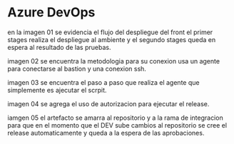 # Azure DevOps

en la imagen 01 se evidencia el flujo del despliegue del front el primer stages realiza el despliegue al ambiente y el segundo stages queda en espera al resultado de las pruebas.

imagen 02 se encuentra la metodologia para su conexion usa un agente para conectarse al bastion y una conexion ssh.

imagen 03 se encuentra el paso a paso que realiza el agente que simplemente es ajecutar el scrpit.

imagen 04 se agrega el uso de autorizacion para ejecutar el release.

iamgen 05 el artefacto se amarra al repositorio y a la rama de integracion para que en el momento que el DEV sube cambios al repositorio se cree el release automaticamente y queda a la espera de las aprobaciones.


